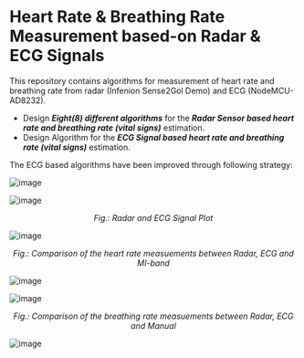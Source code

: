 # Heart Rate & Breathing Rate Measurement based-on Radar & ECG Signals

This repository contains algorithms for measurement of heart rate and breathing rate from radar (Infenion Sense2Gol Demo) and ECG (NodeMCU-AD8232).

- Design ***Eight(8) different algorithms*** for the ***Radar Sensor based heart rate and breathing rate (vital signs)*** estimation. 
- Design Algorithm for the ***ECG Signal based heart rate and breathing rate (vital signs)*** estimation. 

The ECG based algorithms have been improved through following strategy:

![image](https://user-images.githubusercontent.com/47445756/173699882-6acea941-6439-4473-9bbb-696a77f3a62e.png)

![image](https://user-images.githubusercontent.com/47445756/173700281-449281f4-b24a-4573-89c4-958f38d83816.png)
<p align="center">
  <em>Fig.: Radar and ECG Signal Plot</em>  
</p>

![image](https://user-images.githubusercontent.com/47445756/173700087-a6b5e724-59d3-4b4a-9991-d44bcb6bd6ab.png)
<p align="center">
  <em>Fig.: Comparison of the heart rate measuements between Radar, ECG and MI-band </em>  
</p>

![image](https://user-images.githubusercontent.com/47445756/173700102-4c0d87d5-a3e0-4041-a84a-a3da1314373f.png)

![image](https://user-images.githubusercontent.com/47445756/173700176-91fce56c-4c80-49e9-8e47-6d56c78c1165.png)
<p align="center">
  <em>Fig.: Comparison of the breathing rate measuements between Radar, ECG and Manual</em>  
</p>

![image](https://user-images.githubusercontent.com/47445756/173700200-2bb1be81-8a16-402d-a7ac-1bbc9a90be6f.png)




